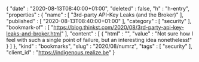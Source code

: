{
  "date" : "2020-08-13T08:40:00+01:00",
  "deleted" : false,
  "h" : "h-entry",
  "properties" : {
    "name" : [ "3rd-party API-Key Leaks (and the Broker)" ],
    "published" : [ "2020-08-13T08:40:00+01:00" ],
    "category" : [ "security" ],
    "bookmark-of" : [ "https://blog.thinkst.com/2020/08/3rd-party-api-key-leaks-and-broker.html" ],
    "content" : [ {
      "html" : "",
      "value" : "Not sure how I feel with such a single point of failure, but an interesting idea nonetheless!"
    } ]
  },
  "kind" : "bookmarks",
  "slug" : "2020/08/numrz",
  "tags" : [ "security" ],
  "client_id" : "https://indigenous.realize.be"
}
